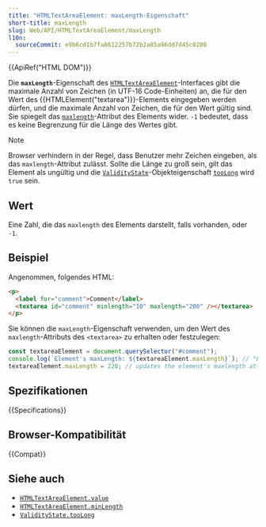 ```yaml
---
title: "HTMLTextAreaElement: maxLength-Eigenschaft"
short-title: maxLength
slug: Web/API/HTMLTextAreaElement/maxLength
l10n:
  sourceCommit: e9b6cd1b7fa8612257b72b2a85a96dd7d45c0200
---
```


{{ApiRef("HTML DOM")}}

Die **`maxLength`**-Eigenschaft des [`HTMLTextAreaElement`](/de/docs/Web/API/HTMLTextAreaElement)-Interfaces gibt die maximale Anzahl von Zeichen (in UTF-16 Code-Einheiten) an, die für den Wert des {{HTMLElement("textarea")}}-Elements eingegeben werden dürfen, und die maximale Anzahl von Zeichen, die für den Wert gültig sind. Sie spiegelt das [`maxlength`](/de/docs/Web/HTML/Reference/Elements/textarea#maxlength)-Attribut des Elements wider. `-1` bedeutet, dass es keine Begrenzung für die Länge des Wertes gibt.

> [!NOTE]
> Browser verhindern in der Regel, dass Benutzer mehr Zeichen eingeben, als das `maxlength`-Attribut zulässt. Sollte die Länge zu groß sein, gilt das Element als ungültig und die [`ValidityState`](/de/docs/Web/API/ValidityState)-Objekteigenschaft [`tooLong`](/de/docs/Web/API/ValidityState/tooLong) wird `true` sein.

## Wert

Eine Zahl, die das `maxlength` des Elements darstellt, falls vorhanden, oder `-1`.

## Beispiel

Angenommen, folgendes HTML:

```html
<p>
  <label for="comment">Comment</label>
  <textarea id="comment" minlength="10" maxlength="200" /></textarea>
</p>
```

Sie können die `maxLength`-Eigenschaft verwenden, um den Wert des `maxlength`-Attributs des `<textarea>` zu erhalten oder festzulegen:

```js
const textareaElement = document.querySelector("#comment");
console.log(`Element's maxLength: ${textareaElement.maxLength}`); // "Element's maxlength: 200"
textareaElement.maxLength = 220; // updates the element's maxlength attribute value
```

## Spezifikationen

{{Specifications}}

## Browser-Kompatibilität

{{Compat}}

## Siehe auch

- [`HTMLTextAreaElement.value`](/de/docs/Web/API/HTMLTextAreaElement/value)
- [`HTMLTextAreaElement.minLength`](/de/docs/Web/API/HTMLTextAreaElement/minLength)
- [`ValidityState.tooLong`](/de/docs/Web/API/ValidityState/tooLong)
